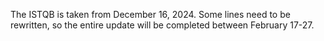 The ISTQB is taken from December 16, 2024. Some lines need to be rewritten, so the entire update will be completed between February 17-27.
 
